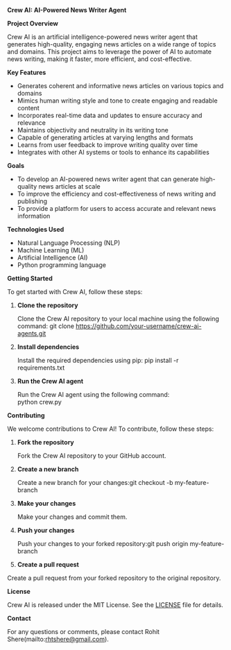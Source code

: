 **Crew AI: AI-Powered News Writer Agent**

**Project Overview**

Crew AI is an artificial intelligence-powered news writer agent that generates high-quality, engaging news articles on a wide range of topics and domains. This project aims to leverage the power of AI to automate news writing, making it faster, more efficient, and cost-effective.

**Key Features**

* Generates coherent and informative news articles on various topics and domains
* Mimics human writing style and tone to create engaging and readable content
* Incorporates real-time data and updates to ensure accuracy and relevance
* Maintains objectivity and neutrality in its writing tone
* Capable of generating articles at varying lengths and formats
* Learns from user feedback to improve writing quality over time
* Integrates with other AI systems or tools to enhance its capabilities

**Goals**

* To develop an AI-powered news writer agent that can generate high-quality news articles at scale
* To improve the efficiency and cost-effectiveness of news writing and publishing
* To provide a platform for users to access accurate and relevant news information

**Technologies Used**

* Natural Language Processing (NLP)
* Machine Learning (ML)
* Artificial Intelligence (AI)
* Python programming language

**Getting Started**

To get started with Crew AI, follow these steps:

1. **Clone the repository**

   Clone the Crew AI repository to your local machine using the following command:
   git clone https://github.com/your-username/crew-ai-agents.git


2. **Install dependencies**

    Install the required dependencies using pip:
    pip install -r requirements.txt


3. **Run the Crew AI agent**

    Run the Crew AI agent using the following command:  
    python crew.py


**Contributing**

We welcome contributions to Crew AI! To contribute, follow these steps:

1. **Fork the repository**

    Fork the Crew AI repository to your GitHub account.

2. **Create a new branch**

    Create a new branch for your changes:git checkout -b my-feature-branch 


3. **Make your changes**

    Make your changes and commit them.

4. **Push your changes**

    Push your changes to your forked repository:git push origin my-feature-branch


5. **Create a pull request**

Create a pull request from your forked repository to the original repository.

**License**

Crew AI is released under the MIT License. See the [LICENSE](LICENSE) file for details.

**Contact**

For any questions or comments, please contact Rohit Shere(mailto:rhtshere@gmail.com).    
